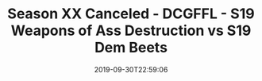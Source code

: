 ---
title: Season XX Canceled - DCGFFL - S19 Weapons of Ass Destruction vs S19 Dem Beets
teams-score:
- team: _teams/atomic.md
  score: 21
- team: _teams/maroon-2.md
  score: 46
mvp: Mark, OJ
game-ball: Kat, Jim
sportsperson: Stew, Sean
season: 19
week: 4
date: '2019-09-30T22:59:06'
pageid: season-xix-week-4-9-29-7028-vs-7034
---